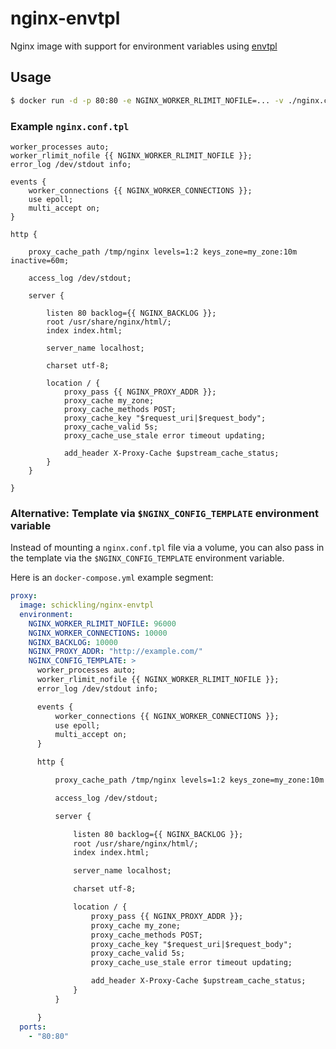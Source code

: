 # nginx-envtpl

Nginx image with support for environment variables using [envtpl](https://github.com/andreasjansson/envtpl)

## Usage

```sh
$ docker run -d -p 80:80 -e NGINX_WORKER_RLIMIT_NOFILE=... -v ./nginx.conf.tpl:/etc/nginx/nginx.conf.tpl schickling/nginx-envtpl
```

### Example `nginx.conf.tpl`

```nginx
worker_processes auto;
worker_rlimit_nofile {{ NGINX_WORKER_RLIMIT_NOFILE }};
error_log /dev/stdout info;

events {
    worker_connections {{ NGINX_WORKER_CONNECTIONS }};
    use epoll;
    multi_accept on;
}

http {

    proxy_cache_path /tmp/nginx levels=1:2 keys_zone=my_zone:10m inactive=60m;

    access_log /dev/stdout;

    server {

        listen 80 backlog={{ NGINX_BACKLOG }};
        root /usr/share/nginx/html/;
        index index.html;

        server_name localhost;

        charset utf-8;

        location / {
            proxy_pass {{ NGINX_PROXY_ADDR }};
            proxy_cache my_zone;
            proxy_cache_methods POST;
            proxy_cache_key "$request_uri|$request_body";
            proxy_cache_valid 5s;
            proxy_cache_use_stale error timeout updating;

            add_header X-Proxy-Cache $upstream_cache_status;
        }
    }

}
```

### Alternative: Template via `$NGINX_CONFIG_TEMPLATE` environment variable

Instead of mounting a `nginx.conf.tpl` file via a volume, you can also pass in the template via the `$NGINX_CONFIG_TEMPLATE` environment variable.

Here is an `docker-compose.yml` example segment:


```yaml
proxy:
  image: schickling/nginx-envtpl
  environment:
    NGINX_WORKER_RLIMIT_NOFILE: 96000
    NGINX_WORKER_CONNECTIONS: 10000
    NGINX_BACKLOG: 10000
    NGINX_PROXY_ADDR: "http://example.com/"
    NGINX_CONFIG_TEMPLATE: >
      worker_processes auto;
      worker_rlimit_nofile {{ NGINX_WORKER_RLIMIT_NOFILE }};
      error_log /dev/stdout info;

      events {
          worker_connections {{ NGINX_WORKER_CONNECTIONS }};
          use epoll;
          multi_accept on;
      }

      http {

          proxy_cache_path /tmp/nginx levels=1:2 keys_zone=my_zone:10m inactive=60m;

          access_log /dev/stdout;

          server {

              listen 80 backlog={{ NGINX_BACKLOG }};
              root /usr/share/nginx/html/;
              index index.html;

              server_name localhost;

              charset utf-8;

              location / {
                  proxy_pass {{ NGINX_PROXY_ADDR }};
                  proxy_cache my_zone;
                  proxy_cache_methods POST;
                  proxy_cache_key "$request_uri|$request_body";
                  proxy_cache_valid 5s;
                  proxy_cache_use_stale error timeout updating;

                  add_header X-Proxy-Cache $upstream_cache_status;
              }
          }

      }
  ports:
    - "80:80"
```
